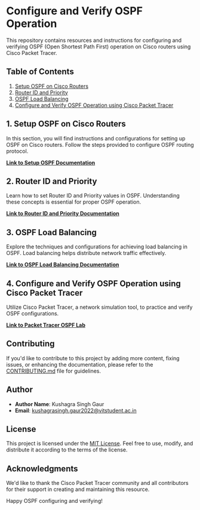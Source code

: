 # Configure and Verify OSPF Operation

This repository contains resources and instructions for configuring and verifying OSPF (Open Shortest Path First) operation on Cisco routers using Cisco Packet Tracer.

## Table of Contents

1. [Setup OSPF on Cisco Routers](#1-setup-ospf-on-cisco-routers)
2. [Router ID and Priority](#2-router-id-and-priority)
3. [OSPF Load Balancing](#3-ospf-load-balancing)
4. [Configure and Verify OSPF Operation using Cisco Packet Tracer](#4-configure-and-verify-ospf-operation-using-cisco-packet-tracer)

## 1. Setup OSPF on Cisco Routers

In this section, you will find instructions and configurations for setting up OSPF on Cisco routers. Follow the steps provided to configure OSPF routing protocol.

**[Link to Setup OSPF Documentation](setup-ospf.md)**

## 2. Router ID and Priority

Learn how to set Router ID and Priority values in OSPF. Understanding these concepts is essential for proper OSPF operation.

**[Link to Router ID and Priority Documentation](router-id-and-priority.md)**

## 3. OSPF Load Balancing

Explore the techniques and configurations for achieving load balancing in OSPF. Load balancing helps distribute network traffic effectively.

**[Link to OSPF Load Balancing Documentation](ospf-load-balancing.md)**

## 4. Configure and Verify OSPF Operation using Cisco Packet Tracer

Utilize Cisco Packet Tracer, a network simulation tool, to practice and verify OSPF configurations.

**[Link to Packet Tracer OSPF Lab](packet-tracer-ospf-lab.md)**

## Contributing

If you'd like to contribute to this project by adding more content, fixing issues, or enhancing the documentation, please refer to the [CONTRIBUTING.md](CONTRIBUTING.md) file for guidelines.

## Author

- **Author Name**: Kushagra Singh Gaur
- **Email**: kushagrasingh.gaur2022@vitstudent.ac.in

## License

This project is licensed under the [MIT License](LICENSE). Feel free to use, modify, and distribute it according to the terms of the license.

## Acknowledgments

We'd like to thank the Cisco Packet Tracer community and all contributors for their support in creating and maintaining this resource.

Happy OSPF configuring and verifying!
